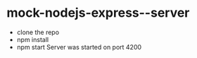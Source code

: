 # mock-nodejs-express--server

+ clone the repo
+ npm install
+ npm start
Server was started on port 4200
